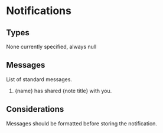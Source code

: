 # Notifications

## Types
None currently specified, always null

## Messages
List of standard messages.

1. {name} has shared {note title} with you.

## Considerations
Messages should be formatted before storing the notification.